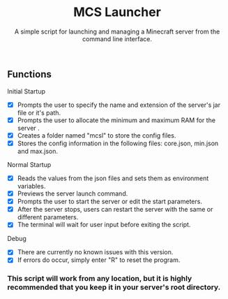 <h1 align="center">MCS Launcher</h1>

<p align="center">A simple script for launching and managing a Minecraft server from the command line interface.</p>
</br>
  
## Functions

Initial Startup
- [x] Prompts the user to specify the name and extension of the server's jar file or it's path.
- [x] Prompts the user to allocate the minimum and maximum RAM for the server .
- [x] Creates a folder named "mcsl" to store the config files.
- [x] Stores the config information in the following files: core.json, min.json and max.json.

Normal Startup
- [x] Reads the values from the json files and sets them as environment variables.
- [x] Previews the server launch command.
- [x] Prompts the user to start the server or edit the start parameters.
- [x] After the server stops, users can restart the server with the same or different parameters. 
- [x] The terminal will wait for user input before exiting the script.

Debug
- [x] There are currently no known issues with this version.
- [x] If errors do occur, simply enter "R" to reset the program.

### This script will work from any location, but it is highly recommended that you keep it in your server's root directory.
